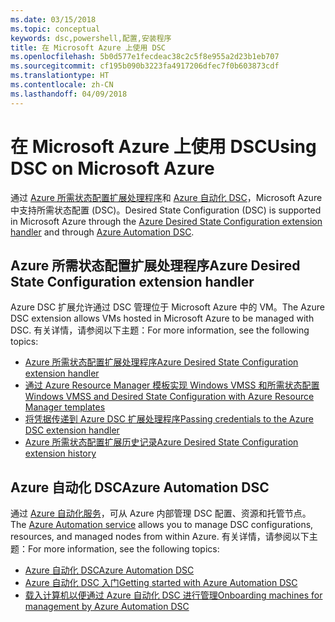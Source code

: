 ```yaml
---
ms.date: 03/15/2018
ms.topic: conceptual
keywords: dsc,powershell,配置,安装程序
title: 在 Microsoft Azure 上使用 DSC
ms.openlocfilehash: 5b0d577e1fecdeac38c2c5f8e955a2d23b1eb707
ms.sourcegitcommit: cf195b090b3223fa4917206dfec7f0b603873cdf
ms.translationtype: HT
ms.contentlocale: zh-CN
ms.lasthandoff: 04/09/2018
---
```

# <a name="using-dsc-on-microsoft-azure"></a><span data-ttu-id="31f76-103">在 Microsoft Azure 上使用 DSC</span><span class="sxs-lookup"><span data-stu-id="31f76-103">Using DSC on Microsoft Azure</span></span>

<span data-ttu-id="31f76-104">通过 [Azure 所需状态配置扩展处理程序](/azure/virtual-machines/virtual-machines-windows-extensions-dsc-overview)和 [Azure 自动化 DSC](/azure/automation/automation-dsc-overview)，Microsoft Azure 中支持所需状态配置 (DSC)。</span><span class="sxs-lookup"><span data-stu-id="31f76-104">Desired State Configuration (DSC) is supported in Microsoft Azure through the [Azure Desired State Configuration extension handler](/azure/virtual-machines/virtual-machines-windows-extensions-dsc-overview) and through [Azure Automation DSC](/azure/automation/automation-dsc-overview).</span></span>

## <a name="azure-desired-state-configuration-extension-handler"></a><span data-ttu-id="31f76-105">Azure 所需状态配置扩展处理程序</span><span class="sxs-lookup"><span data-stu-id="31f76-105">Azure Desired State Configuration extension handler</span></span>

<span data-ttu-id="31f76-106">Azure DSC 扩展允许通过 DSC 管理位于 Microsoft Azure 中的 VM。</span><span class="sxs-lookup"><span data-stu-id="31f76-106">The Azure DSC extension allows VMs hosted in Microsoft Azure to be managed with DSC.</span></span>
<span data-ttu-id="31f76-107">有关详情，请参阅以下主题：</span><span class="sxs-lookup"><span data-stu-id="31f76-107">For more information, see the following topics:</span></span>

- [<span data-ttu-id="31f76-108">Azure 所需状态配置扩展处理程序</span><span class="sxs-lookup"><span data-stu-id="31f76-108">Azure Desired State Configuration extension handler</span></span>](/azure/virtual-machines/virtual-machines-windows-extensions-dsc-overview)
- [<span data-ttu-id="31f76-109">通过 Azure Resource Manager 模板实现 Windows VMSS 和所需状态配置</span><span class="sxs-lookup"><span data-stu-id="31f76-109">Windows VMSS and Desired State Configuration with Azure Resource Manager templates</span></span>](/azure/virtual-machines/virtual-machines-windows-extensions-dsc-template)
- [<span data-ttu-id="31f76-110">将凭据传递到 Azure DSC 扩展处理程序</span><span class="sxs-lookup"><span data-stu-id="31f76-110">Passing credentials to the Azure DSC extension handler</span></span>](/azure/virtual-machines/virtual-machines-windows-extensions-dsc-credentials)
- [<span data-ttu-id="31f76-111">Azure 所需状态配置扩展历史记录</span><span class="sxs-lookup"><span data-stu-id="31f76-111">Azure Desired State Configuration extension history</span></span>](azureDscexthistory.md)

## <a name="azure-automation-dsc"></a><span data-ttu-id="31f76-112">Azure 自动化 DSC</span><span class="sxs-lookup"><span data-stu-id="31f76-112">Azure Automation DSC</span></span>

<span data-ttu-id="31f76-113">通过 [Azure 自动化服务](https://azure.microsoft.com/services/automation/)，可从 Azure 内部管理 DSC 配置、资源和托管节点。</span><span class="sxs-lookup"><span data-stu-id="31f76-113">The [Azure Automation service](https://azure.microsoft.com/services/automation/) allows you to manage DSC configurations, resources, and managed nodes from within Azure.</span></span> <span data-ttu-id="31f76-114">有关详情，请参阅以下主题：</span><span class="sxs-lookup"><span data-stu-id="31f76-114">For more information, see the following topics:</span></span>

- [<span data-ttu-id="31f76-115">Azure 自动化 DSC</span><span class="sxs-lookup"><span data-stu-id="31f76-115">Azure Automation DSC</span></span>](/azure/automation/automation-dsc-overview)
- [<span data-ttu-id="31f76-116">Azure 自动化 DSC 入门</span><span class="sxs-lookup"><span data-stu-id="31f76-116">Getting started with Azure Automation DSC</span></span>](/azure/automation/automation-dsc-getting-started)
- [<span data-ttu-id="31f76-117">载入计算机以便通过 Azure 自动化 DSC 进行管理</span><span class="sxs-lookup"><span data-stu-id="31f76-117">Onboarding machines for management by Azure Automation DSC</span></span>](/azure/automation/automation-dsc-onboarding)